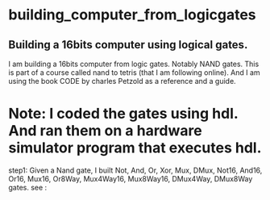 # building_computer_from_logicgates
## Building a 16bits computer using logical gates. 
I am building a 16bits computer from logic gates. Notably NAND gates.
This is part of a course called nand to tetris (that I am following online).
And I am using the book CODE by charles Petzold as a reference and a guide. 


# Note: I coded the gates using hdl. And ran them on a hardware simulator program that executes hdl.
step1:
Given a Nand gate, I built Not, And, Or, Xor, Mux, DMux, Not16, And16, Or16, Mux16, Or8Way, Mux4Way16, Mux8Way16, DMux4Way, DMux8Way gates. 
see : 
